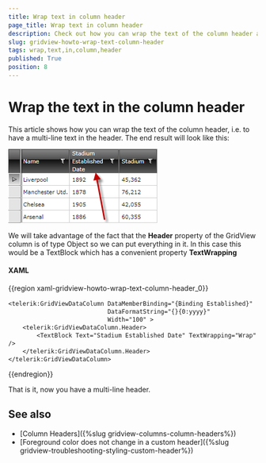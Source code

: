 ```yaml
---
title: Wrap text in column header
page_title: Wrap text in column header
description: Check out how you can wrap the text of the column header and have a multi-line header within RadGridView - Telerik's {{ site.framework_name }} DataGrid.
slug: gridview-howto-wrap-text-column-header
tags: wrap,text,in,column,header
published: True
position: 8
---
```


# Wrap the text in the column header

This article shows how you can wrap the text of the column header, i.e. to have a multi-line text in the header. The end result will look like this:

![](images/gridview_how_to_multiline_header.png)


We will take advantage of the fact that the __Header__ property of the GridView column is of type Object so we can put everything in it. In this case this would be a TextBlock which has a convenient property __TextWrapping__

#### __XAML__
{{region xaml-gridview-howto-wrap-text-column-header_0}}

	<telerik:GridViewDataColumn DataMemberBinding="{Binding Established}" 
	                            DataFormatString="{}{0:yyyy}"
	                            Width="100" >
	    <telerik:GridViewDataColumn.Header>
	        <TextBlock Text="Stadium Established Date" TextWrapping="Wrap" />
	    </telerik:GridViewDataColumn.Header>
	</telerik:GridViewDataColumn>
{{endregion}}

That is it, now you have a multi-line header. 

## See also
 * [Column Headers]({%slug gridview-columns-column-headers%})
 * [Foreground color does not change in a custom header]({%slug gridview-troubleshooting-styling-custom-header%})
